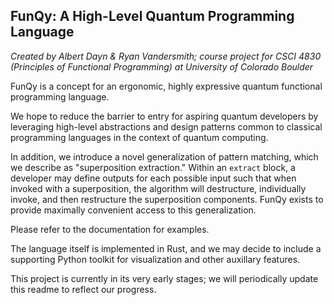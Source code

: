 ## FunQy: A High-Level Quantum Programming Language

_Created by Albert Dayn & Ryan Vandersmith; course project for CSCI 4830 (Principles of Functional Programming) at University of Colorado Boulder_

FunQy is a concept for an ergonomic, highly expressive quantum functional programming language.

We hope to reduce the barrier to entry for aspiring quantum developers
by leveraging high-level abstractions and design patterns common to classical programming languages
in the context of quantum computing. 

In addition, we introduce a novel generalization of pattern matching, which we describe as "superposition extraction."
Within an `extract` block, a developer may define outputs for each possible input such that
when invoked with a superposition, the algorithm will destructure, individually invoke,
and then restructure the superposition components. FunQy exists to provide maximally convenient access to this generalization. 

Please refer to the documentation for examples. 

The language itself is implemented in Rust, and we may decide to include a supporting Python toolkit for visualization and other auxillary features. 

This project is currently in its very early stages; we will periodically update this readme to reflect our progress. 
